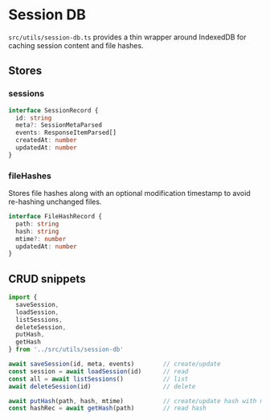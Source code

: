 # Session DB

`src/utils/session-db.ts` provides a thin wrapper around IndexedDB for caching session content and file hashes.

## Stores

### sessions

```ts
interface SessionRecord {
  id: string
  meta?: SessionMetaParsed
  events: ResponseItemParsed[]
  createdAt: number
  updatedAt: number
}
```

### fileHashes
Stores file hashes along with an optional modification timestamp to avoid re-hashing unchanged files.

```ts
interface FileHashRecord {
  path: string
  hash: string
  mtime?: number
  updatedAt: number
}
```

## CRUD snippets

```ts
import {
  saveSession,
  loadSession,
  listSessions,
  deleteSession,
  putHash,
  getHash
} from '../src/utils/session-db'

await saveSession(id, meta, events)        // create/update
const session = await loadSession(id)      // read
const all = await listSessions()           // list
await deleteSession(id)                    // delete

await putHash(path, hash, mtime)           // create/update hash with modification time
const hashRec = await getHash(path)        // read hash
```


